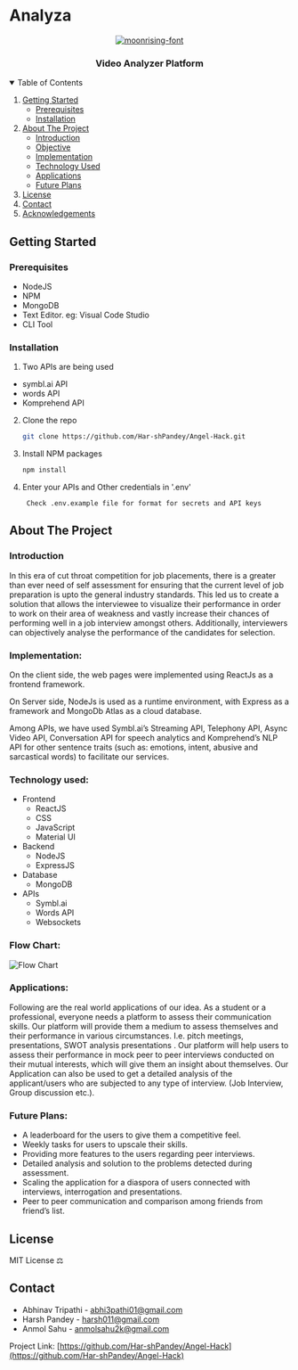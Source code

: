  # Analyza

<p align="center">
  <a href="https://github.com/othneildrew/Best-README-Template">
    <img src="https://fontmeme.com/permalink/210904/5f6d7706ad786efe463ef6f3229f5961.png" alt="moonrising-font" border="0">
  </a>
  <h3 align="center">Video Analyzer Platform</h3>

</p>



<!-- TABLE OF CONTENTS -->
<details open="open">
  <summary>Table of Contents</summary>
  <ol>
    <li>
      <a href="#getting-started">Getting Started</a>
      <ul>
        <li><a href="#prerequisites">Prerequisites</a></li>
        <li><a href="#installation">Installation</a></li>
      </ul>
    </li>
    <li>
      <a href="#about-the-project">About The Project</a>
      <ul>
        <li><a href="#introduction">Introduction</a></li>
        <li><a href="#objective">Objective</a></li>
        <li><a href="#implementation">Implementation</a></li>
        <li><a href="#Technology Used">Technology Used</a></li>
        <li><a href="#applications">Applications</a></li>
        <li><a href="#future-plans">Future Plans</a></li>
      </ul>
    </li>
    <li><a href="#license">License</a></li>
    <li><a href="#contact">Contact</a></li>
    <li><a href="#acknowledgements">Acknowledgements</a></li>
  </ol>
</details>



<!-- GETTING STARTED -->
## Getting Started
### Prerequisites

* NodeJS
* NPM
* MongoDB
* Text Editor. eg: Visual Code Studio
* CLI Tool

### Installation

1. Two APIs are being used 
- symbl.ai API
- words API
- Komprehend API

2. Clone the repo
   ```sh
   git clone https://github.com/Har-shPandey/Angel-Hack.git
   ```
3. Install NPM packages
   ```sh
   npm install
   ```
4. Enter your APIs and Other credentials in '.env'
   ```
    Check .env.example file for format for secrets and API keys
   ```



<!-- ABOUT THE PROJECT -->
## About The Project

  ### Introduction
  In this era of cut throat competition for job placements, there is a greater than ever need of self assessment for ensuring that the current level of job preparation is upto the general industry standards.
  This led us to create a solution that allows the interviewee to visualize their performance in order to work on their area of weakness and vastly increase their chances of performing well in a job interview amongst others.
  Additionally, interviewers can objectively analyse the performance of the candidates for selection.


  ### Implementation: 
  On the client side, the web pages were implemented using ReactJs as a frontend framework.

  On Server side, NodeJs is used as a runtime environment, with Express as a framework and MongoDb Atlas as a cloud database. 

  Among APIs, we have used Symbl.ai’s Streaming API, Telephony API, Async Video API, Conversation API for speech analytics and Komprehend’s NLP API for other sentence traits (such as: emotions, intent, abusive and sarcastical words) to facilitate our services.

  ### Technology used:
  * Frontend
      * ReactJS
      * CSS
      * JavaScript
      * Material UI
  * Backend
      * NodeJS
      * ExpressJS
  * Database
      * MongoDB
  * APIs
      * Symbl.ai
      * Words API
      * Websockets

  ### Flow Chart:
  ![Flow Chart](https://github.com/Har-shPandey/Angel-Hack/blob/main/public/images/READMEimages/FlowChart.png)


  ### Applications:
  Following are the real world applications of our idea.
  As a student or a professional, everyone needs a platform to assess their communication skills. Our platform will provide them a medium to assess themselves and their    performance in various circumstances. I.e. pitch meetings, presentations, SWOT analysis presentations . 
  Our platform will help users to assess their performance in mock peer to peer interviews conducted on their mutual interests, which will give them an insight about themselves.
  Our Application can also be used to get a detailed analysis of the applicant/users who are subjected to any type of interview. (Job Interview, Group discussion etc.).


  ### Future Plans: 
  - A leaderboard for the users to give them a competitive feel.
  - Weekly tasks for users to upscale their skills.
  - Providing more features to the users regarding peer interviews. 
  - Detailed analysis and solution to the problems detected during assessment.
  - Scaling the application for a diaspora of users connected with interviews, interrogation and presentations.
  - Peer to peer communication and comparison among friends from friend’s list.

<!-- License -->
## License
MIT License  :balance_scale:

<!-- CONTACT -->
## Contact

- Abhinav Tripathi - abhi3pathi01@gmail.com
- Harsh Pandey - harsh011@gmail.com
- Anmol Sahu - anmolsahu2k@gmail.com


Project Link: [https://github.com/Har-shPandey/Angel-Hack](https://github.com/Har-shPandey/Angel-Hack)

